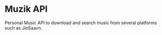 # Muzik API

Personal Music API to download and search music from several platforms such as JioSaavn.